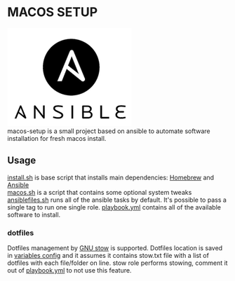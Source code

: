 MACOS SETUP
===========
![](ansible.png)   
macos-setup is a small project based on ansible to automate software installation for fresh macos install.

Usage
-----
[install.sh](install.sh) is base script that installs main dependencies: [Homebrew](https://brew.sh/) and [Ansible](https://www.ansible.com/)   
[macos.sh](scripts/macos.sh) is a script that contains some optional system tweaks   
[ansiblefiles.sh](ansiblefiles.sh) runs all of the ansible tasks by default. It's possible to pass a single tag to run one single role. [playbook.yml](playbook.yml) contains all of the available software to install.   
### dotfiles
Dotfiles management by [GNU stow](https://www.gnu.org/software/stow/) is supported. Dotfiles location is saved in [variables config](group_vars/all/all.yml) and it assumes it contains stow.txt file with a list of dotfiles with each file/folder on line. stow role performs stowing, comment it out of [playbook.yml](playbook.yml) to not use this feature.
